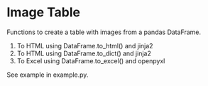 # Image Table

Functions to create a table with images from a pandas DataFrame.

1. To HTML using DataFrame.to_html() and jinja2
2. To HTML using DataFrame.to_dict() and jinja2
3. To Excel using DataFrame.to_excel() and openpyxl

See example in example.py.
